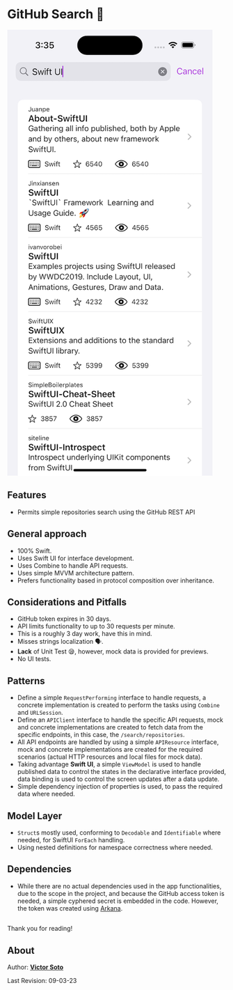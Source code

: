 # GitHub Search 🔎

![Search](search.png)

## Features

- Permits simple repositories search using the GitHub REST API

## General approach

- 100% Swift.
- Uses Swift UI for interface development.
- Uses Combine to handle API requests.
- Uses simple MVVM architecture pattern.
- Prefers functionality based in protocol composition over inheritance.

## Considerations and Pitfalls
- GitHub token expires in 30 days.
- API limits functionality to up to 30 requests per minute.
- This is a roughly 3 day work, have this in mind.
- Misses strings localization 🗣️.
- **Lack** of Unit Test 😪, however, mock data is provided for previews.
- No UI tests.

## Patterns
- Define a simple `RequestPerforming` interface to handle requests, a concrete implementation is created to perform the tasks using `Combine` and `URLSession`.
- Define an `APIClient` interface to handle the specific API requests, mock and concrete implementations are created to fetch data from the specific endpoints, in this case, the `/search/repositories`.
- All API endpoints are handled by using a simple `APIResource` interface, mock and concrete implementations are created for the required scenarios (actual HTTP resources and local files for mock data).
- Taking advantage **Swift UI**, a simple `ViewModel` is used to handle published data to control the states in the declarative interface provided, data binding is used to control the screen updates after a data update.
- Simple dependency injection of properties is used, to pass the required data where needed.

## Model Layer
- `Struct`s mostly used, conforming to `Decodable` and `Identifiable` where needed, for SwiftUI `ForEach` handling.
- Using nested definitions for namespace correctness where needed.

## Dependencies
- While there are no actual dependencies used in the app functionalities, due to the scope in the project, and because the GitHub access token is needed, a simple cyphered secret is embedded in the code. However, the token was created using [Arkana][arkana].

##

Thank you for reading!

## About

Author: [**Victor Soto**][vs]

Last Revision: 09-03-23

[vs]: https://www.victorso.to
[arkana]: https://github.com/rogerluan/arkana
